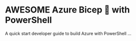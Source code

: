 # AWESOME Azure Bicep 💪 with PowerShell

A quick start developer guide to build Azure with PowerShell ... 